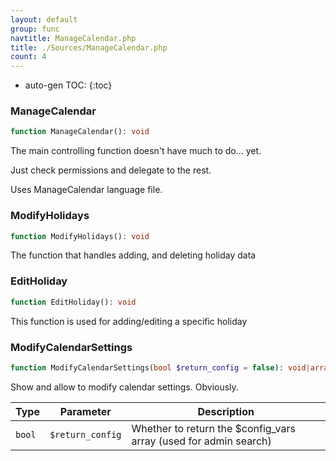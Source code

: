 ```yaml
---
layout: default
group: func
navtitle: ManageCalendar.php
title: ./Sources/ManageCalendar.php
count: 4
---
```

* auto-gen TOC:
{:toc}
### ManageCalendar

```php
function ManageCalendar(): void
```
The main controlling function doesn't have much to do... yet.

Just check permissions and delegate to the rest.

Uses ManageCalendar language file.

### ModifyHolidays

```php
function ModifyHolidays(): void
```
The function that handles adding, and deleting holiday data



### EditHoliday

```php
function EditHoliday(): void
```
This function is used for adding/editing a specific holiday



### ModifyCalendarSettings

```php
function ModifyCalendarSettings(bool $return_config = false): void|array
```
Show and allow to modify calendar settings. Obviously.



Type|Parameter|Description
---|---|---
`bool`|`$return_config`|Whether to return the $config_vars array (used for admin search)

